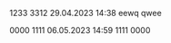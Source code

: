 1233
    3312
         29.04.2023
         14:38
    eewq
qwee

0000
    1111
        06.05.2023
        14:59
    1111
0000
